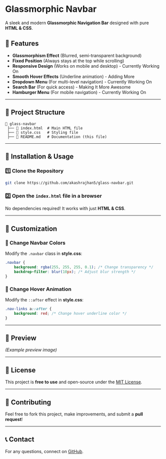# Glassmorphic Navbar

A sleek and modern **Glassmorphic Navigation Bar** designed with pure **HTML & CSS**.

## 📌 Features

- **Glassmorphism Effect** (Blurred, semi-transparent background)
- **Fixed Position** (Always stays at the top while scrolling)
- **Responsive Design** (Works on mobile and desktop) - Currently Working On
- **Smooth Hover Effects** (Underline animation) - Adding More
- **Dropdown Menu** (For multi-level navigation) - Currently Working On
- **Search Bar** (For quick access) - Making It More Awesome
- **Hamburger Menu** (For mobile navigation) - Currently Working On

---

## 📁 Project Structure

```
📂 glass-navbar
 ├── 📄 index.html  # Main HTML file
 ├── 🎨 style.css   # Styling file
 ├── 📄 README.md   # Documentation (this file)
```

---

## 🚀 Installation & Usage

### 1️⃣ Clone the Repository

```sh
git clone https://github.com/akashrajhan5/glass-navbar.git
```

### 2️⃣ Open the `index.html` file in a browser

No dependencies required! It works with just **HTML & CSS**.

---

## 🎨 Customization

### 🔹 Change Navbar Colors

Modify the `.navbar` class in **style.css**:

```css
.navbar {
    background: rgba(255, 255, 255, 0.1); /* Change transparency */
    backdrop-filter: blur(10px); /* Adjust blur strength */
}
```

### 🔹 Change Hover Animation

Modify the `::after` effect in **style.css**:

```css
.nav-links a::after {
    background: red; /* Change hover underline color */
}
```

---

## 📸 Preview

&#x20;*(Example preview image)*

---

## 📜 License

This project is **free to use** and open-source under the [MIT License](LICENSE).

---

## 🤝 Contributing

Feel free to fork this project, make improvements, and submit a **pull request**!

---

## 📞 Contact

For any questions, connect on [GitHub](https://github.com/akashrajhan5).

